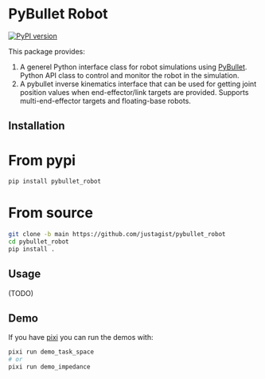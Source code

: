 # PyBullet Robot

[![PyPI version](https://badge.fury.io/py/pybullet-robot.svg)](https://badge.fury.io/py/pybullet-robot)

This package provides:
1. A generel Python interface class for robot simulations using [PyBullet](https://www.pybullet.org). Python API class to control and monitor the robot in the simulation.
2. A pybullet inverse kinematics interface that can be used for getting joint position values when end-effector/link targets are provided. Supports multi-end-effector targets and floating-base robots.


## Installation

# From pypi

`pip install pybullet_robot`

# From source

```bash
git clone -b main https://github.com/justagist/pybullet_robot
cd pybullet_robot 
pip install .
```

## Usage

(TODO)

## Demo

If you have [pixi](https://github.com/prefix-dev/pixi) you can run the demos with:


```bash
pixi run demo_task_space
# or
pixi run demo_impedance
```
